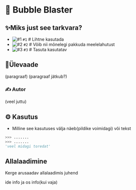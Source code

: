 #  💾 Bubble Blaster

## ✨Miks just see tarkvara?
- ![#1](https://www.iconsdb.com/icons/download/color/f03c15/circle-16.png) `#1` # Lihtne kasutada
- ![#2](https://www.iconsdb.com/icons/download/color/f03c15/circle-16.png) `#2` # Võib nii mõnelegi pakkuda meelelahutust
- ![#3](https://www.iconsdb.com/icons/download/color/f03c15/circle-16.png) `#3` # Tasuta kasutatav

##  📃Ülevaade
(paragraaf)
(paragraaf jätkub?)  

### ✍ Autor 

(veel juttu)

## ⚙ Kasutus
* Milline see kasutuses välja näeb(pildike voimidagi) või tekst

```py
>>> .......
>>> .......
'veel midagi toredat'
```

##  Allalaadimine

Kerge arusaadav allalaadimis juhend

ide info ja os info(kui vaja)

